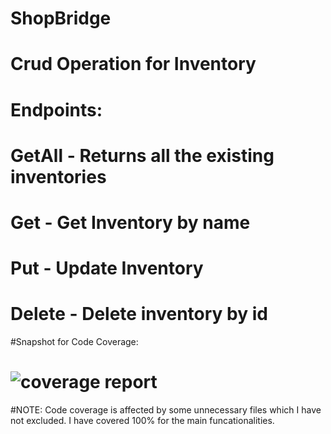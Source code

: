 # ShopBridge

# Crud Operation for Inventory

# Endpoints:
  # GetAll -  Returns all the existing inventories
  # Get - Get Inventory by name
  # Put - Update Inventory
  # Delete - Delete inventory by id
  
  
  #Snapshot for Code Coverage:
 # ![coverage report](https://user-images.githubusercontent.com/25413288/118402382-60743200-b687-11eb-8570-54da188a0b36.PNG)

#NOTE: Code coverage is affected by some unnecessary files which I have not excluded. I have covered 100% for the main funcationalities.
